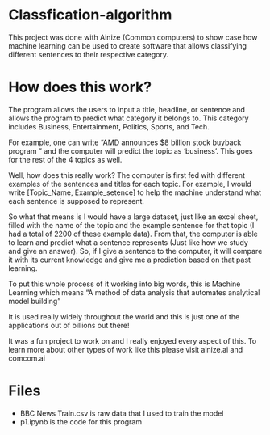 # Classfication-algorithm
This project was done with Ainize (Common computers) to show case how machine learning can be used to create software that allows classifying different sentences to their respective category.

# How does this work? 
The program allows the users to input a title, headline, or sentence and allows the program to predict what category it belongs to. This category includes Business, Entertainment, Politics, Sports, and Tech. 

For example, one can write “AMD announces $8 billion stock buyback program ” and the computer will predict the topic as ‘business’. This goes for the rest of the 4 topics as well. 

Well, how does this really work? The computer is first fed with different examples of the sentences and titles for each topic. For example, I would write [Topic_Name, Example_setence] to help the machine understand what each sentence is supposed to represent.

So what that means is I would have a large dataset, just like an excel sheet, filled with the name of the topic and the example sentence for that topic (I had a total of 2200 of these example data).  From that, the computer is able to learn and predict what a sentence represents (Just like how we study and give an answer). So, if I give a sentence to the computer, it will compare it with its current knowledge and give me a prediction based on that past learning. 

To put this whole process of it working into big words, this is Machine Learning which means  “A method of data analysis that automates analytical model building”

It is used really widely throughout the world and this is just one of the applications out of billions out there! 

It was a fun project to work on and I really enjoyed every aspect of this.
To learn more about other types of work like this please visit
ainize.ai and comcom.ai

# Files
- BBC News Train.csv is raw data that I used to train the model
- p1.ipynb is the code for this program 
